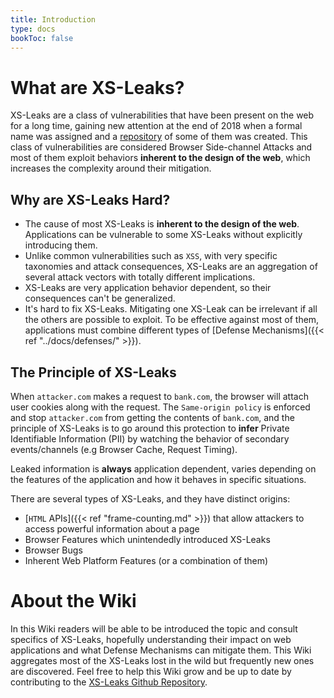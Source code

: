 ```yaml
---
title: Introduction
type: docs
bookToc: false
---
```


# What are XS-Leaks?

XS-Leaks are a class of vulnerabilities that have been present on the web for a long time, gaining new attention at the end of 2018 when a formal name was assigned and a [repository](https://github.com/xsleaks/xsleaks/wiki/Browser-Side-Channels) of some of them was created. This class of vulnerabilities are considered Browser Side-channel Attacks and most of them exploit behaviors **inherent to the design of the web**, which increases the complexity around their mitigation.

## Why are XS-Leaks Hard?

- The cause of most XS-Leaks is **inherent to the design of the web**. Applications can be vulnerable to some XS-Leaks without explicitly introducing them.
- Unlike common vulnerabilities such as `XSS`, with very specific taxonomies and attack consequences, XS-Leaks are an aggregation of several attack vectors with totally different implications.
- XS-Leaks are very application behavior dependent, so their consequences can't be generalized.
- It's hard to fix XS-Leaks. Mitigating one XS-Leak can be irrelevant if all the others are possible to exploit. To be effective against most of them, applications must combine different types of [Defense Mechanisms]({{< ref "../docs/defenses/" >}}).

## The Principle of XS-Leaks

When `attacker.com` makes a request to `bank.com`, the browser will attach user cookies along with the request. The `Same-origin policy` is enforced and stop `attacker.com` from getting the contents of `bank.com`, and the principle of XS-Leaks is to go around this protection to **infer** Private Identifiable Information (PII) by watching the behavior of secondary events/channels (e.g Browser Cache, Request Timing).

Leaked information is **always** application dependent, varies depending on the features of the application and how it behaves in specific situations.

There are several types of XS-Leaks, and they have distinct origins:

- [`HTML` APIs]({{< ref "frame-counting.md" >}}) that allow attackers to access powerful information about a page
- Browser Features which unintendedly introduced XS-Leaks
- Browser Bugs
- Inherent Web Platform Features (or a combination of them)

<!--TODO(manuelvsousa): Change this to TAG references-->

# About the Wiki

In this Wiki readers will be able to be introduced the topic and consult specifics of XS-Leaks, hopefully understanding their impact on web applications and what Defense Mechanisms can mitigate them.
This Wiki aggregates most of the XS-Leaks lost in the wild but frequently new ones are discovered. Feel free to help this Wiki grow and be up to date by contributing to the [XS-Leaks Github Repository](https://github.com/xsleaks/xsleaks.github.io-sources).

